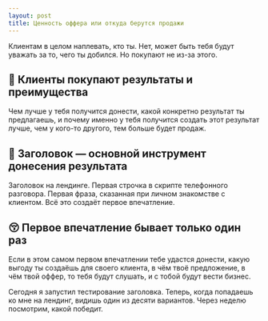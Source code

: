 ```yaml
---
layout: post
title: Ценность оффера или откуда берутся продажи
---
```


Клиентам в целом наплевать, кто ты. Нет, может быть тебя будут уважать за то, чего ты добился. Но покупают не из-за этого.

## 🍟 Клиенты покупают результаты и преимущества

Чем лучше у тебя получится донести, какой конкретно результат ты предлагаешь, и почему именно у тебя получится создать этот результат лучше, чем у кого-то другого, тем больше будет продаж.

## 🎉 Заголовок — основной инструмент донесения результата

Заголовок на лендинге. Первая строчка в скрипте телефонного разговора. Первая фраза, сказанная при личном знакомстве с клиентом. Всё это создаёт первое впечатление.

## 😚 Первое впечатление бывает только один раз

Если в этом самом первом впечатлении тебе удастся донести, какую выгоду ты создаёшь для своего клиента, в чём твоё предложение, в чём твой оффер, то тебя будут слушать, и с тобой будут вести бизнес.

Сегодня я запустил тестирование заголовка. Теперь, когда попадаешь ко мне на лендинг, видишь один из десяти вариантов. Через неделю посмотрим, какой победит.
